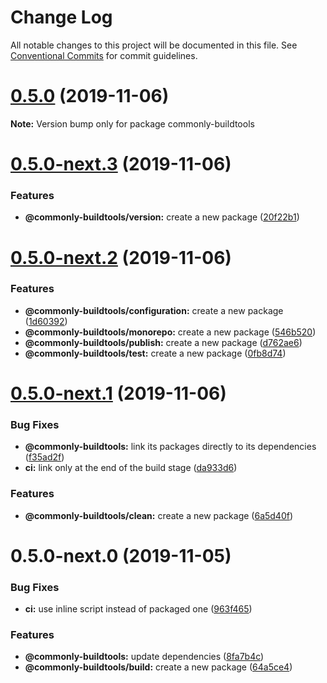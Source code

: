 # Change Log

All notable changes to this project will be documented in this file.
See [Conventional Commits](https://conventionalcommits.org) for commit guidelines.

# [0.5.0](https://github.com/commonlyjs/commonly-buildtools/compare/v0.5.0-next.3...v0.5.0) (2019-11-06)

**Note:** Version bump only for package commonly-buildtools





# [0.5.0-next.3](https://github.com/commonlyjs/commonly-buildtools/compare/v0.5.0-next.2...v0.5.0-next.3) (2019-11-06)


### Features

* **@commonly-buildtools/version:** create a new package ([20f22b1](https://github.com/commonlyjs/commonly-buildtools/commit/20f22b1e2d881770185617e9f95cca574d45258d))





# [0.5.0-next.2](https://github.com/commonlyjs/commonly-buildtools/compare/v0.5.0-next.1...v0.5.0-next.2) (2019-11-06)


### Features

* **@commonly-buildtools/configuration:** create a new package ([1d60392](https://github.com/commonlyjs/commonly-buildtools/commit/1d60392d49c3496c3e78efe7f3c88cb57f2f0159))
* **@commonly-buildtools/monorepo:** create a new package ([546b520](https://github.com/commonlyjs/commonly-buildtools/commit/546b520aed66565324ceea66a81c5c3608cc5507))
* **@commonly-buildtools/publish:** create a new package ([d762ae6](https://github.com/commonlyjs/commonly-buildtools/commit/d762ae68b8cf2162693c9955ea6fed0e535a3836))
* **@commonly-buildtools/test:** create a new package ([0fb8d74](https://github.com/commonlyjs/commonly-buildtools/commit/0fb8d74a24bb42832537fb391f9bec72082e15bd))





# [0.5.0-next.1](https://github.com/commonlyjs/commonly-buildtools/compare/v0.5.0-next.0...v0.5.0-next.1) (2019-11-06)


### Bug Fixes

* **@commonly-buildtools:** link its packages directly to its dependencies ([f35ad2f](https://github.com/commonlyjs/commonly-buildtools/commit/f35ad2fc654ad5eef4bcec14fa33bc0a514ef6d6))
* **ci:** link only at the end of the build stage ([da933d6](https://github.com/commonlyjs/commonly-buildtools/commit/da933d66ee76f140e0140f7c2586d415f06f697f))


### Features

* **@commonly-buildtools/clean:** create a new package ([6a5d40f](https://github.com/commonlyjs/commonly-buildtools/commit/6a5d40f97b85820b7548aebdfea8db04d830f251))





# 0.5.0-next.0 (2019-11-05)


### Bug Fixes

* **ci:** use inline script instead of packaged one ([963f465](https://github.com/commonlyjs/commonly-buildtools/commit/963f465a90ec13f91407a9c3e863273a1047fadd))


### Features

* **@commonly-buildtools:** update dependencies ([8fa7b4c](https://github.com/commonlyjs/commonly-buildtools/commit/8fa7b4c6632717a231221bf1100e9917d159bead))
* **@commonly-buildtools/build:** create a new package ([64a5ce4](https://github.com/commonlyjs/commonly-buildtools/commit/64a5ce471e3d8fe05c3b74f14a9980a2aacff40e))
